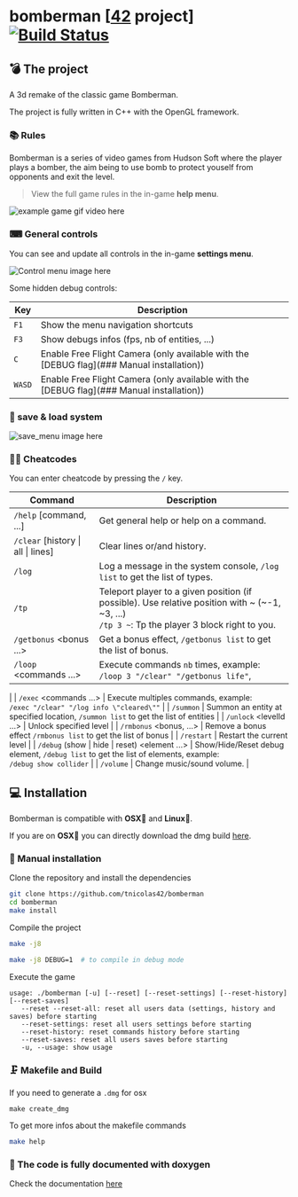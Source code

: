 # bomberman [[42](https://www.42.fr/) project] [![Build Status](https://travis-ci.com/tnicolas42/bomberman.svg?branch=master)](https://travis-ci.com/tnicolas42/bomberman)

## 💣 The project

A 3d remake of the classic game Bomberman.

The project is fully written in C++ with the OpenGL framework.

### 📚 Rules

Bomberman is a series of video games from Hudson Soft where the player plays a bomber, the aim being to use bomb to protect youself from opponents and exit the level.

> View the full game rules in the in-game **help menu**.

![example game gif video here](/assets/GIFs/example.gif)

### ⌨ General controls

You can see and update all controls in the in-game **settings menu**.

![Control menu image here](/assets/GIFs/example.png)

Some hidden debug controls:

| Key  | Description |
| --- | --- |
| `F1` | Show the menu navigation shortcuts |
| `F3` | Show debugs infos (fps, nb of entities, ...) |
| `C` | Enable Free Flight Camera (only available with the [DEBUG flag](### Manual installation)) |
| `WASD` | Enable Free Flight Camera (only available with the [DEBUG flag](### Manual installation)) |

### 💾 save & load system

![save_menu image here](/assets/GIFs/example.png)

### 👩‍💻 Cheatcodes

You can enter cheatcode by pressing the `/` key.

| Command  | Description |
| --- | --- |
| `/help` [command, ...]  | Get general help or help on a command.  |
| `/clear` [history \| all \| lines]  | Clear lines or/and history.  |
| `/log` <type> <message>  | Log a message in the system console, `/log list` to get the list of types.  |
| `/tp` <x> <y>  | Teleport player to a given position (if possible). Use relative position with ~ (~-1, ~3, ...)<br>`/tp 3 ~`: Tp the player 3 block right to you.  |
| `/getbonus` <bonus ...>  | Get a bonus effect, `/getbonus list` to get the list of bonus.  |
| `/loop` <nb> <commands ...>  | Execute commands `nb` times, example:<br>`/loop 3 "/clear" "/getbonus life"`,
  |
| `/exec` <commands ...>  | Execute multiples commands, example:<br>`/exec "/clear" "/log info \"cleared\""`  |
| `/summon` <typename> <x> <y>  | Summon an entity at specified location, `/summon list` to get the list of entities   |
| `/unlock` <levelId ...>  | Unlock specified level  |
| `/rmbonus` <bonus, ...>  | Remove a bonus effect `/rmbonus list` to get the list of bonus  |
| `/restart`   | Restart the current level  |
| `/debug` (show \| hide \| reset) <element ...>  | Show/Hide/Reset debug element, `/debug list` to get the list of elements, example:<br>`/debug show collider`  |
| `/volume` <type> <value>  | Change music/sound volume.  |

## 💻 Installation

Bomberman is compatible with **OSX🍎** and **Linux🐧**.

If you are on **OSX🍎** you can directly download the dmg build [here](/release/file.dmg).

### 👷 Manual installation

Clone the repository and install the dependencies
```bash
git clone https://github.com/tnicolas42/bomberman
cd bomberman
make install
```

Compile the project

```bash
make -j8
```

```bash
make -j8 DEBUG=1  # to compile in debug mode
```

Execute the game
 ```usage
usage: ./bomberman [-u] [--reset] [--reset-settings] [--reset-history] [--reset-saves]
	--reset --reset-all: reset all users data (settings, history and saves) before starting
	--reset-settings: reset all users settings before starting
	--reset-history: reset commands history before starting
	--reset-saves: reset all users saves before starting
	-u, --usage: show usage
```

### 🗜 Makefile and Build

If you need to generate a `.dmg` for osx
```
make create_dmg
```

To get more infos about the makefile commands
```bash
make help
```

### 📖 The code is fully documented with doxygen
Check the documentation [here](https://tnicolas42.github.io/bomberman)
